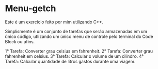 # Menu-getch

Este é um exercício feito por mim utilizando C++. 

Simplismente é um conjunto de tarefas que serão armazenadas em um único código, utlizando um único menu
de controle pelo terminal do Code Block ou afins.

1° Tarefa: Converter grau celsius em fahrenheit.
2° Tarefa: Converter grau fahrenheit em celsius.
3° Tarefa: Calcular o volume de um cilindro.
4° Tarefa: Calcular quantidade de litros gastos durante uma viagem.
